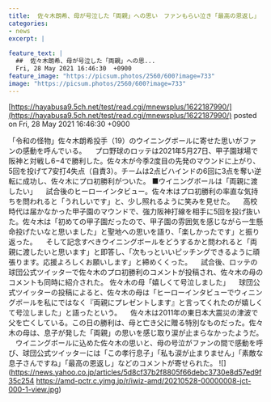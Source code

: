 ```yaml
---
title:  佐々木朗希、母が号泣した「両親」への思い　ファンもらい泣き「最高の恩返し」  
categories:
- news
excerpt: |
  
feature_text: |
  ##  佐々木朗希、母が号泣した「両親」への思...
  Fri, 28 May 2021 16:46:30  +0900
feature_image: "https://picsum.photos/2560/600?image=733"
image: "https://picsum.photos/2560/600?image=733"
---
```


[https://hayabusa9.5ch.net/test/read.cgi/mnewsplus/1622187990/](https://hayabusa9.5ch.net/test/read.cgi/mnewsplus/1622187990/)
posted on Fri, 28 May 2021 16:46:30  +0900

<!--more-->

「令和の怪物」佐々木朗希投手（19）のウイニングボールに寄せた思いがファンの感動を呼んでいる。 　プロ野球のロッテは2021年5月27日、甲子園球場で阪神と対戦し6−4で勝利した。佐々木が今季2度目の先発のマウンドに上がり、5回を投げて7安打4失点（自責3）。チームは2点ビハインドの6回に3点を奪い逆転に成功し、佐々木にプロ初勝利がついた。 ■ウイニングボールは「両親に渡したい」 　試合後のヒーローインタビュー。佐々木はプロ初勝利の率直な気持ちを問われると「うれしいです」と、少し照れるように笑みを見せた。 　高校時代は届かなかった甲子園のマウンドで、強力阪神打線を相手に5回を投げ抜いた。佐々木は「初めての甲子園だったので、甲子園の雰囲気を感じながら一生懸命投げたいなと思いました」と聖地への思いを語り、「楽しかったです」と振り返った。 　そして記念すべきウイニングボールをどうするかと問われると「両親に渡したいと思います」と即答し、「次もっといいピッチングできるように頑張ります。応援よろしくお願いします」と締めくくった。 　試合後、ロッテの球団公式ツイッターで佐々木のプロ初勝利のコメントが投稿され、佐々木の母のコメントも同時に紹介された。 佐々木の母「嬉しくて号泣しました」 　球団公式ツイッターの投稿によると、佐々木の母は「ヒーローインタビューでウィニングボールを私にではなく『両親にプレゼントします』と言ってくれたのが嬉しくて号泣しました」と語ったという。 　佐々木は2011年の東日本大震災の津波で父を亡くしている。この日の勝利は、母と亡き父に贈る特別なものだった。佐々木の母は、息子が発した「両親」の思いを感じ取り涙が止まらなかったようだ。 　ウイニングボールに込めた佐々木の思いと、母の号泣がファンの間で感動を呼び、球団公式ツイッターには「この孝行息子」「私も涙が止まりません」「素敵な息子さんですね」「最高の恩返し」などのコメントが寄せられた。 ![](https://news.yahoo.co.jp/articles/5d8cf37b2f8805f66debc3730e8d57ed9f35c254 https://amd-pctr.c.yimg.jp/r/iwiz-amd/20210528-00000008-jct-000-1-view.jpg)
